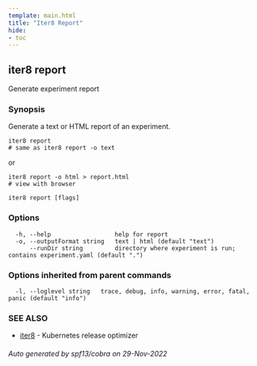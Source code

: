 ```yaml
---
template: main.html
title: "Iter8 Report"
hide:
- toc
---
```

## iter8 report

Generate experiment report

### Synopsis


Generate a text or HTML report of an experiment.

	iter8 report 
	# same as iter8 report -o text

or

	iter8 report -o html > report.html 
	# view with browser


```
iter8 report [flags]
```

### Options

```
  -h, --help                  help for report
  -o, --outputFormat string   text | html (default "text")
      --runDir string         directory where experiment is run; contains experiment.yaml (default ".")
```

### Options inherited from parent commands

```
  -l, --loglevel string   trace, debug, info, warning, error, fatal, panic (default "info")
```

### SEE ALSO

* [iter8](iter8.md)	 - Kubernetes release optimizer

###### Auto generated by spf13/cobra on 29-Nov-2022
